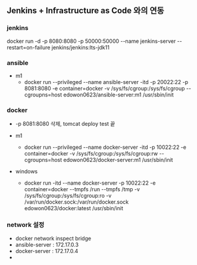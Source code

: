 ## Jenkins + Infrastructure as Code 와의 연동

### jenkins 
 docker run -d -p 8080:8080 -p 50000:50000 --name jenkins-server --restart=on-failure jenkins/jenkins:lts-jdk11
 
### ansible
  * m1
    * docker run --privileged --name ansible-server -itd -p 20022:22 -p 8081:8080 -e container=docker -v /sys/fs/cgroup:/sys/fs/cgroup --cgroupns=host edowon0623/ansible-server:m1 /usr/sbin/init


 
### docker 
* -p 8081:8080 삭제, tomcat deploy test 끝
* m1  
  * docker run --privileged --name docker-server -itd -p 10022:22 -e container=docker -v /sys/fs/cgroup:/sys/fs/cgroup:rw --cgroupns=host edowon0623/docker-server:m1 /usr/sbin/init


* windows
  * docker run -itd --name docker-server -p 10022:22 -e container=docker --tmpfs /run --tmpfs /tmp -v /sys/fs/cgroup:/sys/fs/cgroup:ro -v /var/run/docker.sock:/var/run/docker.sock edowon0623/docker:latest /usr/sbin/init
 
### network 설정
* docker network inspect bridge
* ansible-server : 172.17.0.3
* docker-server : 172.17.0.4
* 

